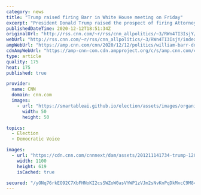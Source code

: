 ```yaml
---
category: news
title: "Trump raised firing Barr in White House meeting on Friday"
excerpt: "President Donald Trump raised the prospect of firing Attorney General William Barr in a meeting on Friday, but it's unclear whether he'll choose to dismiss Barr before the end of his term next month.\n    \n"
publishedDateTime: 2020-12-12T18:51:34Z
originalUrl: "http://rss.cnn.com/~r/rss/cnn_allpolitics/~3/RWn4TI3IsjY/index.html"
webUrl: "http://rss.cnn.com/~r/rss/cnn_allpolitics/~3/RWn4TI3IsjY/index.html"
ampWebUrl: "https://amp.cnn.com/cnn/2020/12/12/politics/william-barr-donald-trump-white-house-meeting/index.html"
cdnAmpWebUrl: "https://amp-cnn-com.cdn.ampproject.org/c/s/amp.cnn.com/cnn/2020/12/12/politics/william-barr-donald-trump-white-house-meeting/index.html"
type: article
quality: 175
heat: 175
published: true

provider:
  name: CNN
  domain: cnn.com
  images:
    - url: "https://smartableai.github.io/election/assets/images/organizations/cnn.com-50x50.jpg"
      width: 50
      height: 50

topics:
  - Election
  - Democratic Voice

images:
  - url: "https://cdn.cnn.com/cnnnext/dam/assets/201211141734-trump-1207-super-tease.jpg"
    width: 1100
    height: 619
    isCached: true

secured: "/yONq76rkEO92C7XbFHNoKI2csSWZoW0asVYWP1zVJm2sNvKnPqDkMxcC9M84B3Qx93fTYkVA7CA12LIstBHEyVFcIP+lnrA2KOf0F/6c+KJTRtUNIEm6UkIhqudwuKcYwc5SApk8K4C+DIaSUziM8nIOWyc4iec/IG23HFpu1GrRxBYy7MB3ho/8RPtZ6x7vbF+q6gKCYSPwaz0o2uijnNCwLkfdUHas/TiThW5y4iU6dR3qdUuo/2cqQDTy69V7Ud3dKkGZ6oR4VYdgKDqtnmhyFXty90Lt8aty7DIMTcfJGWjGwEopOwYCTkUoRUowI2gBX96D0g6ZhRDw119iKQPXSsg0zP5j9dGTiYQFmw=;RO8kDy8796Bz+CQA5l2L6A=="
---
```


